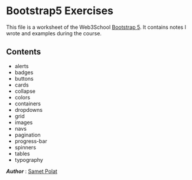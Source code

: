  # Bootstrap5 Exercises
This file is a worksheet of the Web3School [Bootstrap 5](https://www.w3schools.com/bootstrap5/index.php). It contains notes I wrote and examples during the course.

 ## Contents
- alerts
- badges
- buttons
- cards
- collapse
- colors
- containers
- dropdowns
- grid
- images
- navs
- pagination
- progress-bar
- spinners
- tables
- typography




 **_Author_** : [Samet Polat](https://www.linkedin.com/in/sametpolat17/)